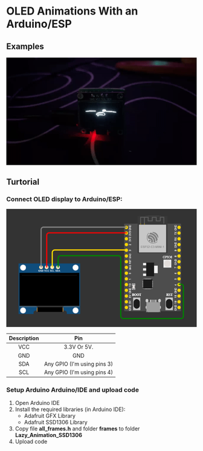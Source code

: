 # OLED Animations With an Arduino/ESP
## Examples
![Demo](https://raw.githubusercontent.com/Pen5w5gu/Lazy_Animation_ESP32/master/demo/demo.gif)

## Turtorial

### Connect OLED display to Arduino/ESP:

![Diagram](https://raw.githubusercontent.com/Pen5w5gu/Lazy_Animation_ESP32/master/demo/Diagram.png)

| Description   |      Pin      |
| :-----------: | :-----------: |
|VCC  					| 3.3V Or 5V.   |
|GND  				  | GND           |
|SDA  					| Any GPIO (I'm using pins 3)     |
|SCL  				  | Any GPIO (I'm using pins 4)          |

### Setup Arduino Arduino/IDE and upload code
1.  Open Arduino IDE
2.  Install the required libraries (in Arduino IDE):
    - Adafruit GFX Library
    - Adafruit SSD1306 Library
3.  Copy file **all_frames.h** and folder **frames** to folder **Lazy_Animation_SSD1306**
4.  Upload code
  
